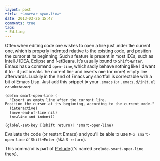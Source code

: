```yaml
---
layout: post
title: "Smarter open-line"
date: 2013-03-26 15:47
comments: true
tags:
- Editing
---
```


Often when editing code one wishes to open a line just under the
current one, which is properly indented relative to the existing code,
and position the cursor at its beginning.  Such a feature is present
in most IDEs, such as IntelliJ IDEA, Eclipse and NetBeans. It’s
usually bound to `Shift+Enter`. Emacs has a command `open-line`, which
sadly behave nothing like I'd want it to - it just breaks the current
line and inserts one (or more) empty line afterwards. Luckily in the
land of Emacs any shortfall is correctable with a bit of
Emacs Lisp. Just add this snippet to your `.emacs` (or `.emacs.d/init.el` or
whatever):

``` elisp
(defun smart-open-line ()
  "Insert an empty line after the current line.
Position the cursor at its beginning, according to the current mode."
  (interactive)
  (move-end-of-line nil)
  (newline-and-indent))

(global-set-key [(shift return)] 'smart-open-line)
```

Evaluate the code (or restart Emacs) and you'll be able to use
`M-x smart-open-line` or `Shift+Enter` (aka `S-return`).

This command is part of
[Prelude](https://github.com/bbatsov/prelude)(it's named
`prelude-smart-open-line` there).

